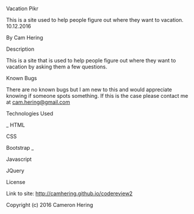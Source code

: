 Vacation Pikr

This is a site used to help people figure out where they want to vacation. 10.12.2016

By Cam Hering

Description

This is a site that is used to help people figure out where they want to vacation by asking them a few questions.

Known Bugs

There are no known bugs but I am new to this and would appreciate knowing if someone spots something. If this is the case please contact me at cam.hering@gmail.com

Technologies Used

_ HTML

CSS

Bootstrap _

Javascript

JQuery

License

Link to site: http://camhering.github.io/codereview2

Copyright (c) 2016 Cameron Hering
